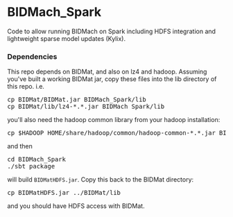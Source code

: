 # BIDMach_Spark
Code to allow running BIDMach on Spark including HDFS integration and lightweight sparse model updates (Kylix). 

<h3>Dependencies</h3>

This repo depends on BIDMat, and also on lz4 and hadoop. Assuming you've built a working BIDMat jar, copy these files into the lib directory of this repo. i.e.

<pre>cp BIDMat/BIDMat.jar BIDMach_Spark/lib
cp BIDMat/lib/lz4-*.*.jar BIDMach_Spark/lib</pre>

you'll also need the hadoop common library from your hadoop installation:

<pre>cp $HADOOP_HOME/share/hadoop/common/hadoop-common-*.*.jar BIDMach_Spark/lib</pre>

and then 

<pre>cd BIDMach_Spark
./sbt package</pre>

will build <code>BIDMatHDFS.jar</code>. Copy this back to the BIDMat directory:

<pre>cp BIDMatHDFS.jar ../BIDMat/lib</pre>

and you should have HDFS access with BIDMat.
